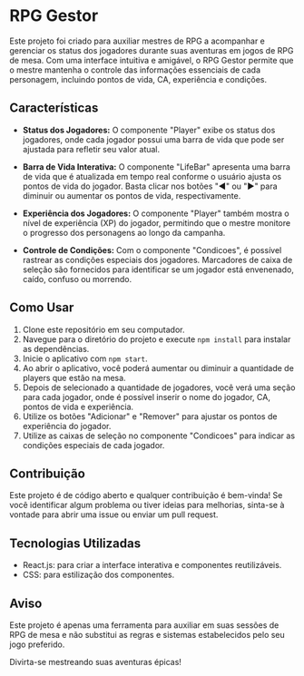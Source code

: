 # RPG Gestor
Este projeto foi criado para auxiliar mestres de RPG a acompanhar e gerenciar os status dos jogadores durante suas aventuras em jogos de RPG de mesa. Com uma interface intuitiva e amigável, o RPG Gestor permite que o mestre mantenha o controle das informações essenciais de cada personagem, incluindo pontos de vida, CA, experiência e condições.

## Características

- **Status dos Jogadores:** O componente "Player" exibe os status dos jogadores, onde cada jogador possui uma barra de vida que pode ser ajustada para refletir seu valor atual.

- **Barra de Vida Interativa:** O componente "LifeBar" apresenta uma barra de vida que é atualizada em tempo real conforme o usuário ajusta os pontos de vida do jogador. Basta clicar nos botões "◄" ou "►" para diminuir ou aumentar os pontos de vida, respectivamente.

- **Experiência dos Jogadores:** O componente "Player" também mostra o nível de experiência (XP) do jogador, permitindo que o mestre monitore o progresso dos personagens ao longo da campanha.

- **Controle de Condições:** Com o componente "Condicoes", é possível rastrear as condições especiais dos jogadores. Marcadores de caixa de seleção são fornecidos para identificar se um jogador está envenenado, caído, confuso ou morrendo.

## Como Usar

1. Clone este repositório em seu computador.
2. Navegue para o diretório do projeto e execute `npm install` para instalar as dependências.
3. Inicie o aplicativo com `npm start`.
4. Ao abrir o aplicativo, você poderá aumentar ou diminuir a quantidade de players que estão na mesa.
5. Depois de selecionado a quantidade de jogadores, você verá uma seção para cada jogador, onde é possível inserir o nome do jogador, CA, pontos de vida e experiência.
6. Utilize os botões "Adicionar" e "Remover" para ajustar os pontos de experiência do jogador.
7. Utilize as caixas de seleção no componente "Condicoes" para indicar as condições especiais de cada jogador.

## Contribuição

Este projeto é de código aberto e qualquer contribuição é bem-vinda! Se você identificar algum problema ou tiver ideias para melhorias, sinta-se à vontade para abrir uma issue ou enviar um pull request.

## Tecnologias Utilizadas

- React.js: para criar a interface interativa e componentes reutilizáveis.
- CSS: para estilização dos componentes.

## Aviso

Este projeto é apenas uma ferramenta para auxiliar em suas sessões de RPG de mesa e não substitui as regras e sistemas estabelecidos pelo seu jogo preferido.

Divirta-se mestreando suas aventuras épicas!
